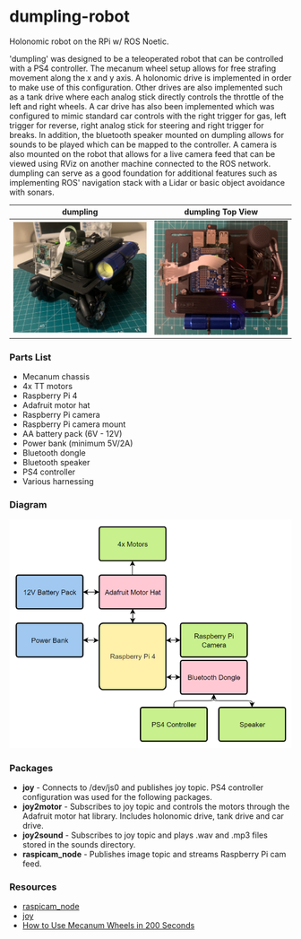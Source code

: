 # dumpling-robot

Holonomic robot on the RPi w/ ROS Noetic. 

'dumpling' was designed to be a teleoperated robot that can be controlled with a PS4 controller. The mecanum wheel setup allows for free strafing movement along the x and y axis. A holonomic drive is implemented in order to make use of this configuration. Other drives are also implemented such as a tank drive where each analog stick directly controls the throttle of the left and right wheels. A car drive has also been implemented which was configured to mimic standard car controls with the right trigger for gas, left trigger for reverse, right analog stick for steering and right trigger for breaks. In addition, the bluetooth speaker mounted on dumpling allows for sounds to be played which can be mapped to the controller. A camera is also mounted on the robot that allows for a live camera feed that can be viewed using RViz on another machine connected to the ROS network.  dumpling can serve as a good foundation for additional features such as implementing ROS' navigation stack with a Lidar or basic object avoidance with sonars.

| dumpling | dumpling Top View |
|:--------:|:-----------------:|
|![dumpling](./media/dumpling.jpg)|![dumpling_top](./media/dumpling_top.jpg)|

### Parts List

- Mecanum chassis
- 4x TT motors
- Raspberry Pi 4
- Adafruit motor hat
- Raspberry Pi camera
- Raspberry Pi camera mount
- AA battery pack (6V - 12V)
- Power bank (minimum 5V/2A)
- Bluetooth dongle
- Bluetooth speaker
- PS4 controller
- Various harnessing

### Diagram

<p align="center">
	<img src="./media/diagram.png">
</p>

### Packages

- **joy** - Connects to /dev/js0 and publishes joy topic. PS4 controller configuration was used for the following packages.
- **joy2motor** - Subscribes to joy topic and controls the motors through the Adafruit motor hat library. Includes holonomic drive, tank drive and car drive.
- **joy2sound** - Subscribes to joy topic and plays .wav and .mp3 files stored in the sounds directory.
- **raspicam_node** - Publishes image topic and streams Raspberry Pi cam feed.

### Resources

- [raspicam_node](https://github.com/UbiquityRobotics/raspicam_node)
- [joy](http://wiki.ros.org/joy)
- [How to Use Mecanum Wheels in 200 Seconds](https://www.youtube.com/watch?v=gnSW2QpkGXQ)
